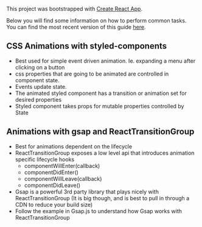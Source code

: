 This project was bootstrapped with [Create React App](https://github.com/facebookincubator/create-react-app).

Below you will find some information on how to perform common tasks.<br>
You can find the most recent version of this guide [here](https://github.com/facebookincubator/create-react-app/blob/master/packages/react-scripts/template/README.md).

## CSS Animations with styled-components

* Best used for simple event driven animation. Ie. expanding a menu after clicking on a button
* css properties that are going to be animated are controlled in component state.
* Events update state.
* The animated styled component has a transition or animation set for desired properties
* Styled component takes props for mutable properties controlled by State

## Animations with gsap and ReactTransitionGroup

* Best for animations dependent on the lifecycle
* ReactTransitionGroup exposes a low level api that introduces animation specific lifecycle hooks
  * componentWillEnter(callback)
  * componentDidEnter()
  * componentWillLeave(callback)
  * componentDidLeave()
* Gsap is a powerful 3rd party library that plays nicely with ReactTransitionGroup (It is big though, and is best to pull in through a CDN to reduce your build size)
* Follow the example in Gsap.js to understand how Gsap works with ReactTransitionGroup
